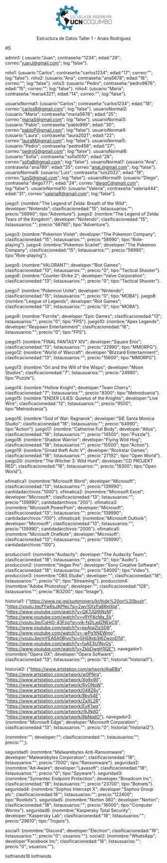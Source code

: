 <!-- PROJECT LOGO -->
<br />
<div align="center">
    <img src="logo.png" alt="Logo" width="180" height="80">
    
  <p align="center">
    Estructura de Datos Taller 1 - Anais Rodriguez
  </p>
</div>
#S

admin1: { usuario:"Juan"; contraseña:"1234"; edad:"29"; correo:"juanJ@gmail.com"; log:"false"}.

niño1: {usuario:"Carlos"; contraseña:"carlos1234"; edad:"17"; correo:""; log:"false"}.
niño2: {usuario:"Ana"; contraseña:"ana5678"; edad:"16"; correo:""; log:"false"}.
niño3: {usuario:"Pedro"; contraseña:"pedro9876"; edad:"15"; correo:""; log:"false"}.
niño4: {usuario:"Maria"; contraseña:"maria4321"; edad:"14"; correo:""; log:"false"}.

usuarioNormal1: {usuario:"Carlos"; contraseña:"carlos1234"; edad:"18"; correo:"carlosR@gmail.com"; log:"false"}.
usuarioNormal2: {usuario:"Maria"; contraseña:"maria5678"; edad:"25"; correo:"mariaS@gmail.com"; log:"false"}.
usuarioNormal3: {usuario:"Pablo"; contraseña:"pablo999"; edad:"30"; correo:"pabloP@gmail.com"; log:"false"}.
usuarioNormal4: {usuario:"Laura"; contraseña:"laura2021"; edad:"22"; correo:"lauraM@gmail.com"; log:"false"}.
usuarioNormal5: {usuario:"Pedro"; contraseña:"pedro456"; edad:"27"; correo:"pedroG@gmail.com"; log:"false"}.
usuarioNormal6: {usuario:"Sofia"; contraseña:"sofia1010"; edad:"28"; correo:"sofiaB@gmail.com"; log:"false"}.
usuarioNormal7: {usuario:"Ana"; contraseña:"ana789"; edad:"35"; correo:"anaL@gmail.com"; log:"false"}.
usuarioNormal8: {usuario:"Luis"; contraseña:"luis2022"; edad:"19"; correo:"luisS@gmail.com"; log:"false"}.
usuarioNormal9: {usuario:"Diego"; contraseña:"diego777"; edad:"24"; correo:"diegoC@gmail.com"; log:"false"}.
usuarioNormal10: {usuario:"Valeria"; contraseña:"valeria444"; edad:"31"; correo:"valeriaR@gmail.com"; log:"false"}.

juego1: {nombre:"The Legend of Zelda: Breath of the Wild"; developer:"Nintendo"; clasificacionedad:"15"; listausuarios:""; precio:"58990"; tipo:"Adventure"}.
juego2: {nombre:"The Legend of Zelda: Tears of the Kingdom"; developer:"Nintendo"; clasificacionedad:"15"; listausuarios:""; precio:"68790"; tipo:"Adventure"}.

juego3: {nombre:"Pokemon Violet"; developer:"The Pokemon Company"; clasificacionedad:"15"; listausuarios:""; precio:"58990"; tipo:"Role-playing"}.
juego4: {nombre:"Pokemon Scarlet"; developer:"The Pokemon Company"; clasificacionedad:"15"; listausuarios:""; precio:"58990"; tipo:"Role-playing"}.

juego5: {nombre:"VALORANT"; developer:"Riot Games"; clasificacionedad:"13"; listausuarios:""; precio:"0"; tipo:"Tactical Shooter"}.
juego6: {nombre:"Counter-Strike 2"; developer:"Valve Corporation"; clasificacionedad:"13"; listausuarios:""; precio:"0"; tipo:"Tactical Shooter"}.

juego7: {nombre:"Pokemon Unite"; developer:"Nintendo"; clasificacionedad:"15"; listausuarios:""; precio:"0"; tipo:"MOBA"}.
juego8: {nombre:"League of Legends"; developer:"Riot Games"; clasificacionedad:"13"; listausuarios:""; precio:"0"; tipo:"MOBA"}.

juego9: {nombre:"Fornite"; developer:"Epic Games"; clasificacionedad:"13"; listausuarios:""; precio:"0"; tipo:"FPS"}.
juego10: {nombre:"Apex Legends"; developer:"Respawn Entertainment"; clasificacionedad:"16"; listausuarios:""; precio:"0"; tipo:"FPS"}.

juego11: {nombre:"FINAL FANTASY XIV"; developer:"Square Enix"; clasificacionedad:"13"; listausuarios:""; precio:"22990"; tipo:"MMORPG"}.
juego12: {nombre:"World of Warcraft"; developer:"Blizzard Entertainment"; clasificacionedad:"13"; listausuarios:""; precio:"15600"; tipo:"MMORPG"}.

juego13: {nombre:"Ori and the Will of the Wisps"; developer:"Moon Studios"; clasificacionedad:"7"; listausuarios:""; precio:"24990"; tipo:"Puzzle"}.

juego14: {nombre:"Hollow Knight"; developer:"Team Cherry"; clasificacionedad:"7"; listausuarios:""; precio:"8300"; tipo:"Metroidvania"}.
juego15: {nombre:"ENDER LILIES: Quietus of the Knights"; developer:"Live Wire"; clasificacionedad:"12"; listausuarios:""; precio:"9500"; tipo:"Metroidvania"}.

juego16: {nombre:"God of War: Ragnarok"; developer:"SIE Santa Monica Studio"; clasificacionedad:"18"; listausuarios:""; precio:"64990"; tipo:"Action"}.
juego17: {nombre:"Catherine Full Body"; developer:"Atlus"; clasificacionedad:"18"; listausuarios:""; precio:"14500"; tipo:"Puzzle"}.
juego18: {nombre:"Shadow Warrior"; developer:"Flying Wild Hog"; clasificacionedad:"18"; listausuarios:""; precio:"15500"; tipo:"Action"}.
juego19: {nombre:"Grnad theft Auto V"; developer:"Rockstar Games"; clasificacionedad:"18"; listausuarios:""; precio:"27192"; tipo:"Open World"}.
juego20: {nombre:"The Witcher 3: Wild Hunt"; developer:"CD PROJEKT RED"; clasificacionedad:"18"; listausuarios:""; precio:"18300"; tipo:"Open World"}.

ofimatica1: {nommbre:"Microsoft Word"; developer:"Microsoft"; clasificacionedad:"13"; listausuarios:""; precio:"139990"; cantidadarchivos:"1000"}.
ofimatica2: {nommbre:"Microsoft Excel"; developer:"Microsoft"; clasificacionedad:"13"; listausuarios:""; precio:"139990"; cantidadarchivos:"200"}.
ofimatica3: {nommbre:"Microsoft PowerPoin"; developer:"Microsoft"; clasificacionedad:"13"; listausuarios:""; precio:"139990"; cantidadarchivos:"700"}.
ofimatica4: {nommbre:"Microsoft Outlook"; developer:"Microsoft"; clasificacionedad:"13"; listausuarios:""; precio:"139990"; cantidadarchivos:"2000"}.
ofimatica5: {nommbre:"Microsoft OneNote"; developer:"Microsoft"; clasificacionedad:"13"; listausuarios:""; precio:"139990"; cantidadarchivos:"100"}.

produccion1: {nommbre:"Audacity"; developer:"The Audacity Team"; clasificacionedad:"18"; listausuarios:""; precio:"0"; tipo:"Audio"}.
produccion2: {nommbre:"Vegas Pro"; developer:"Sony Creative Software"; clasificacionedad:"18"; listausuarios:""; precio:"54000"; tipo:"Video"}.
produccion3: {nommbre:"OBS Studio"; developer:""; clasificacionedad:"18"; listausuarios:""; precio:"0"; tipo:"Streaming"}.
produccion4: {nommbre:"Adobe Photoshop"; developer:""; clasificacionedad:"128"; listausuarios:""; precio:"163200"; tipo:"Image"}.

historial1: {"https://www.op.gg/summoners/kr/hide%20on%20bush",
                            "https://youtu.be/fYwRsJAPfec?si=2wv1GfzPa8RnlXpt",
                            "https://www.youtube.com/watch?v=QK7JQl9jNzM",
                            "https://www.youtube.com/watch?v=yRYFKcMa_Ek",
                            "https://youtu.be/CsHiG-43Fzg?si=vjk-fsDLadZNEpC9",
                            "https://www.youtube.com/watch?v=pxAiwZlzSD8",
                            "https://www.youtube.com/watch?v=-wPg1tNEWmo",
                            "https://youtu.be/mYEA5A0Bjyo?si=GHS8xb3t6ZwznDTd",
                            "https://www.youtube.com/watch?v=fuAE3U1NvOs",
                            "https://www.youtube.com/watch?v=ZkbDwgH1lQE"}.
navegador1: {nommbre:"Opera GX"; developer:"Opera Software"; clasificacionedad:"13"; listausuarios:""; precio:"0"; historial:"historial1"}.

historial2: {"https://www.artstation.com/artwork/AlaEBq",
                            "https://www.artstation.com/artwork/w0PNrg",
                            "https://www.artstation.com/artwork/Xg9xWl",
                            "https://www.artstation.com/artwork/RyONoW",
                            "https://www.artstation.com/artwork/048Z6y",
                            "https://www.artstation.com/artwork/8by54E",
                            "https://www.artstation.com/artwork/ZaXL2R",
                            "https://www.artstation.com/artwork/EvK1wq",
                            "https://www.artstation.com/artwork/r9JNdG",
                            "https://www.artstation.com/artwork/6bNqdO"}.
navegador2: {nommbre:"Microsoft Edge"; developer:"Microsoft Corporation"; clasificacionedad:"13"; listausuarios:""; precio:"0"; historial:"historial2"}.

{nommbre:""; developer:""; clasificacionedad:""; listausuarios:""; precio:"";}.

seguridad1: {nommbre:"Malwarebytes Anti-Ransomware"; developer:"Malwarebytes Corporation"; clasificacionedad:"18"; listausuarios:""; precio:"7000"; tipo:"Ransomware"}.
seguridad2: {nommbre:"Ad-Aware"; developer:"Lavasoft"; clasificacionedad:"18"; listausuarios:""; precio:"0"; tipo:"Spyware"}.
seguridad3: {nommbre:"Symantec Endpoint Protection"; developer:"Broadcom Inc"; clasificacionedad:"18"; listausuarios:""; precio:"23700"; tipo:"Botnets"}.
seguridad4: {nommbre:"Sophos Intercept X"; developer:"Sophos Group plc"; clasificacionedad:18""; listausuarios:""; precio:"122400"; tipo:"Rootkits"}.
seguridad5: {nommbre:"Norton 360"; developer:"Norton"; clasificacionedad:"18"; listausuarios:""; precio:"16000"; tipo:"Computer Worms"}.
seguridad6: {nommbre:"Kaspersky Total Security"; developer:"Kaspersky Lab"; clasificacionedad:"18"; listausuarios:""; precio:"29610"; tipo:"Trojans"}.

social1: {nommbre:"Discord"; developer:"Electron"; clasificacionedad:"18"; listausuarios:""; precio:"0"; usuarios:""}.
social2: {nommbre:"WhatsApp"; developer"Facebook Inc"; clasificacionedad:"16"; listausuarios:""; precio:"0"; usuarios:""}.

listfriends18
listfriends
